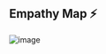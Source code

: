 

## Empathy Map ⚡
![image](https://user-images.githubusercontent.com/70385414/192127519-b64755e8-f118-4788-bc89-d342f5dcb343.png)



